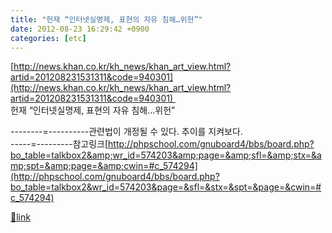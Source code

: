 ```yaml
---
title: "헌재 “인터넷실명제, 표현의 자유 침해…위헌”"
date: 2012-08-23 16:29:42 +0900
categories: [etc]
---
```


[http://news.khan.co.kr/kh_news/khan_art_view.html?artid=201208231531311&code=940301](http://news.khan.co.kr/kh_news/khan_art_view.html?artid=201208231531311&code=940301)   
헌재 “인터넷실명제, 표현의 자유 침해…위헌”  
  &#xD;
  
--------=----------관련법이 개정될 수 있다. 추이를 지켜보다.  
-----=---------참고링크[http://phpschool.com/gnuboard4/bbs/board.php?bo_table=talkbox2&amp;wr_id=574203&amp;page=&amp;sfl=&amp;stx=&amp;spt=&amp;page=&amp;cwin=#c_574294](http://phpschool.com/gnuboard4/bbs/board.php?bo_table=talkbox2&wr_id=574203&page=&sfl=&stx=&spt=&page=&cwin=#c_574294)


[🔗link](http://www.mins01.com/mh/tech/read/793)